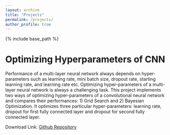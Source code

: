 ```yaml
---
layout: archive
title: "Projects"
permalink: /projects/
author_profile: true
---
```


{% include base_path %}

Optimizing Hyperparameters of CNN
======
Performance of a multi-layer neural network always depends on hyper-parameters such as learning rate, mini batch size, dropout rate, starting learning rate, and learning rate etc. Optimizing hyper-parameters of a multi-layer neural network is always a challenging task. This project implements two ways of optimizing hyper-parameters of a convolutional neural network and compares their performances: 1) Grid Search and 2) Bayesian Optimization. It optimizes three particular hyper-parameters: learning rate, dropout for first fully connected layer and dropout for second fully connected layer.

Download Link: [Github Repository](https://github.com/kanchanchy/Optimizing-Hyperparameters-CNN)

